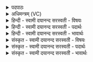 <details><summary>पदपाठः</summary>

यः। प्रा॒ण॒तः। नि॒मि॒ष॒त इति॑ निऽमिष॒तः। म॒हि॒त्वेति॑ महि॒ऽत्वा। एकः॑। इत्। राजा॑। जग॑तः। ब॒भूव॑। यः। ईशे॑। अ॒स्य। द्वि॒पद॒ इति॑ द्वि॒ऽपदः॑। चतु॑ष्पदः। चतुः॑पद इति॒ चतुः॑पदः। कस्मै॑। दे॒वाय॑। ह॒विषा॑। वि॒धे॒म॒। ३।
</details>

<details><summary>अधिमन्त्रम् (VC)</summary>

- परमेश्वरो देवता
- प्रजापतिर्ऋषिः
- त्रिष्टुप्
- धैवतः
</details>

<details><summary>हिन्दी - स्वामी दयानन्द सरस्वती  - विषयः</summary>

फिर उसी विषय को अगले मन्त्र में कहा है ॥
</details>

<details><summary>हिन्दी - स्वामी दयानन्द सरस्वती  - पदार्थः</summary>

पदार्थान्वयभाषाः -  हे मनुष्यो ! जैसे हम लोग (यः) जो (एकः) एक (इत्) ही (महित्वा) अपनी महिमा से (निमिषतः) नेत्र आदि से चेष्टा को करते हुए (प्राणतः) प्राणी रूप (द्विपदः) दो पगवाले मनुष्य आदि वा (चतुष्पदः) चार पगवाले गौ आदि पशुसम्बन्धी इस (जगतः) संसार का (राजा) अधिष्ठाता (बभूव) होता है और (यः) जो (अस्य) इस संसार का (ईशे) सर्वोपरि स्वामी है, उस (कस्मै) आनन्दस्वरूप (देवाय) अतिमनोहर परमेश्वर की (हविषा) विशेष भक्तिभाव से (विधेम) सेवा करें, वैसे विशेष भक्तिभाव का आप लोगों को भी विधान करना चाहिये ॥३ ॥
</details>

<details><summary>हिन्दी - स्वामी दयानन्द सरस्वती  - भावार्थः</summary>

भावार्थभाषाः -  इस मन्त्र में वाचकलुप्तोपमालङ्कार है। हे मनुष्यो ! जो एक ही सब जगत् का महाराजाधिराज, समस्त जगत् का उत्पन्न करनेहारा सकल ऐश्वर्ययुक्त महात्मा न्यायाधीश है, उसी की उपासना से तुम सब धर्म, अर्थ, काम और मोक्ष के फलों को पाकर सन्तुष्ट होओ ॥३ ॥
</details>

<details><summary>संस्कृत - स्वामी दयानन्द सरस्वती  - विषयः</summary>

पुनस्तमेव विषयमाह ॥
</details>

<details><summary>संस्कृत - स्वामी दयानन्द सरस्वती  - पदार्थः</summary>

पदार्थान्वयभाषाः -  हे मनुष्याः ! यथा वयं य एक इन्महित्वा निमिषतः प्राणतो द्विपदश्चतुष्पदोऽस्य जगतो राजा बभूव, योऽस्येशे तस्मै कस्मै देवाय हविषा विधेम तथाऽस्य भक्तिविशेषो भवद्भिर्विधेयः ॥३ ॥
</details>

<details><summary>संस्कृत - स्वामी दयानन्द सरस्वती  - भावार्थः</summary>

भावार्थभाषाः -  अत्र वाचकलुप्तोपमालङ्कारः। हे मनुष्याः ! य एक एव सर्वस्य जगतो महाराजाधिराजोऽखिलजगन्निर्माता सकलैश्वर्ययुक्तो महात्मा न्यायाधीशोऽस्ति तस्यैवोपासनेन धर्मार्थकाममोक्षफलानि प्राप्य भवन्तः सन्तुष्यन्तु ॥३ ॥
</details>